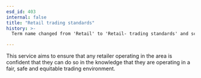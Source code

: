 ```yaml
---
esd_id: 403
internal: false
title: "Retail trading standards"
history: >-
  Term name changed from 'Retail' to 'Retail- trading standards' and scope notes added in version 2.02. Term name changed from 'Retail- trading standards' to 'Trading standards - retail' in version 3.00. Name changed to 'Retail trading standards' in version 4.00.

---
```


This service aims to ensure that any retailer operating in the area is confident that they can do so in the knowledge that they are operating in a fair, safe and equitable trading environment.

